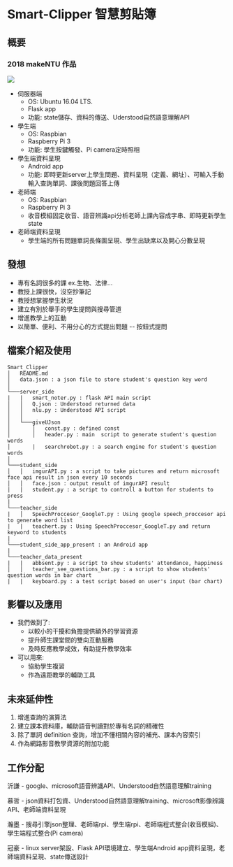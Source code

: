 # Smart-Clipper 智慧剪貼簿

## 概要
### **2018 makeNTU 作品**
![](https://i.imgur.com/Xjy3XKk.png)
* 伺服器端
    * OS: Ubuntu 16.04 LTS.
    * Flask app
    * 功能: state儲存、資料的傳送、Uderstood自然語意理解API
* 學生端
    * OS: Raspbian
    * Raspberry Pi 3
    * 功能: 學生按鍵觸發、Pi camera定時照相
* 學生端資料呈現
    * Android app
    * 功能: 即時更新server上學生問題、資料呈現（定義、網址）、可輸入手動輸入查詢單詞、課後問題回答上傳
* 老師端
    * OS: Raspbian
    * Raspberry Pi 3
    * 收音模組固定收音、語音辨識api分析老師上課內容成字串、即時更新學生state
* 老師端資料呈現
    * 學生端的所有問題單詞長條圖呈現、學生出缺席以及開心分數呈現

## 發想
* 專有名詞很多的課 ex.生物、法律...
* 教授上課很快，沒空抄筆記
* 教授想掌握學生狀況
* 建立有別於舉手的學生提問與搜尋管道
* 增進教學上的互動
* 以簡單、便利、不用分心的方式提出問題 -- 按鈕式提問

## 檔案介紹及使用
```
Smart_Clipper
│   README.md
│   data.json : a json file to store student's question key word
│
└───server_side
|   |   smart_noter.py : flask API main script
│   │   Q.json : Understood returned data
│   │   nlu.py : Understood API script
│   │
│   └───giveUJson
│       │   const.py : defined const
│       │   header.py : main  script to generate student's question words
│       |   searchrobot.py : a search engine for student's question words
│   
└───student_side
│   │   imgurAPI.py : a script to take pictures and return microsoft face api result in json every 10 seconds
│   │   face.json : output result of imgurAPI result
|   |   student.py : a script to controll a button for students to press
|
└───teacher_side
|   │   SpeechProccesor_GoogleT.py : Using google speech_proccesor api to generate word list
|   |   teachert.py : Using SpeechProccesor_GoogleT.py and return keyword to students
|
└───student_side_app_present : an Android app        
|
└───teacher_data_present
|   |   abbsent.py : a script to show students' attendance, happiness
│   │   teacher_see_questions_bar.py : a script to show students' question words in bar chart
|   |   keyboard.py : a test script based on user's input (bar chart)
```

## 影響以及應用
* 我們做到了:
    * 以較小的干擾和負擔提供額外的學習資源
    * 提升師生課堂間的雙向互動服務
    * 及時反應教學成效，有助提升教學效率
* 可以用來:
    * 協助學生複習
    * 作為遠距教學的輔助工具



## 未來延伸性
1. 增進查詢的演算法
2. 建立課本資料庫，輔助語音判讀對於專有名詞的精確性
4. 除了單詞 definition 查詢，增加不懂相關內容的補充、課本內容索引
5. 作為網路影音教學資源的附加功能

## 工作分配

沂謙 - google、microsoft語音辨識API、Understood自然語意理解training

慕哲 - json資料打包資、Understood自然語意理解training、microsoft影像辨識API、老師端資料呈現

瀚墨 - 搜尋引擎json整理、老師端rpi、學生端rpi、老師端程式整合(收音模組)、學生端程式整合(Pi camera)

冠豪 - linux server架設、Flask API環境建立、學生端Android app資料呈現，老師端資料呈現、state傳送設計



